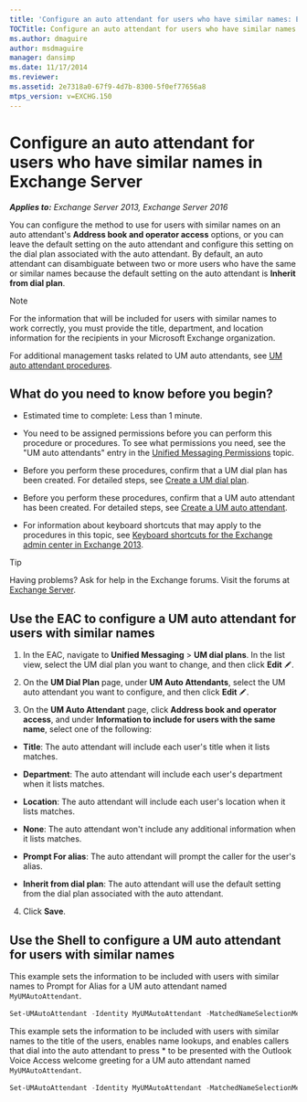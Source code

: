 ```yaml
---
title: 'Configure an auto attendant for users who have similar names: Exchange 2013 Help'
TOCTitle: Configure an auto attendant for users who have similar names
ms.author: dmaguire
author: msdmaguire
manager: dansimp
ms.date: 11/17/2014
ms.reviewer: 
ms.assetid: 2e7318a0-67f9-4d7b-8300-5f0ef77656a8
mtps_version: v=EXCHG.150
---
```


# Configure an auto attendant for users who have similar names in Exchange Server

_**Applies to:** Exchange Server 2013, Exchange Server 2016_

You can configure the method to use for users with similar names on an auto attendant's **Address book and operator access** options, or you can leave the default setting on the auto attendant and configure this setting on the dial plan associated with the auto attendant. By default, an auto attendant can disambiguate between two or more users who have the same or similar names because the default setting on the auto attendant is **Inherit from dial plan**.

> [!NOTE]
> For the information that will be included for users with similar names to work correctly, you must provide the title, department, and location information for the recipients in your Microsoft Exchange organization.

For additional management tasks related to UM auto attendants, see [UM auto attendant procedures](um-auto-attendant-procedures-exchange-2013-help.md).

## What do you need to know before you begin?

- Estimated time to complete: Less than 1 minute.

- You need to be assigned permissions before you can perform this procedure or procedures. To see what permissions you need, see the "UM auto attendants" entry in the [Unified Messaging Permissions](http://technet.microsoft.com/library/d326c3bc-8f33-434a-bf02-a83cc26a5498.aspx) topic.

- Before you perform these procedures, confirm that a UM dial plan has been created. For detailed steps, see [Create a UM dial plan](create-um-dial-plan-exchange-2013-help.md).

- Before you perform these procedures, confirm that a UM auto attendant has been created. For detailed steps, see [Create a UM auto attendant](create-a-um-auto-attendant-exchange-2013-help.md).

- For information about keyboard shortcuts that may apply to the procedures in this topic, see [Keyboard shortcuts for the Exchange admin center in Exchange 2013](keyboard-shortcuts-in-the-exchange-admin-center-2013-help.md).

> [!TIP]
> Having problems? Ask for help in the Exchange forums. Visit the forums at [Exchange Server](https://go.microsoft.com/fwlink/p/?linkId=60612).

## Use the EAC to configure a UM auto attendant for users with similar names

1. In the EAC, navigate to **Unified Messaging** \> **UM dial plans**. In the list view, select the UM dial plan you want to change, and then click **Edit** ![Edit icon](images/ITPro_EAC_EditIcon.gif).

2. On the **UM Dial Plan** page, under **UM Auto Attendants**, select the UM auto attendant you want to configure, and then click **Edit** ![Edit icon](images/ITPro_EAC_EditIcon.gif).

3. On the **UM Auto Attendant** page, click **Address book and operator access**, and under **Information to include for users with the same name**, select one of the following:

  - **Title**: The auto attendant will include each user's title when it lists matches.

  - **Department**: The auto attendant will include each user's department when it lists matches.

  - **Location**: The auto attendant will include each user's location when it lists matches.

  - **None**: The auto attendant won't include any additional information when it lists matches.

  - **Prompt For alias**: The auto attendant will prompt the caller for the user's alias.

  - **Inherit from dial plan**: The auto attendant will use the default setting from the dial plan associated with the auto attendant.

4. Click **Save**.

## Use the Shell to configure a UM auto attendant for users with similar names

This example sets the information to be included with users with similar names to Prompt for Alias for a UM auto attendant named `MyUMAutoAttendant`.

```powershell
Set-UMAutoAttendant -Identity MyUMAutoAttendant -MatchedNameSelectionMethod PromptForAlias
```

This example sets the information to be included with users with similar names to the title of the users, enables name lookups, and enables callers that dial into the auto attendant to press \* to be presented with the Outlook Voice Access welcome greeting for a UM auto attendant named `MyUMAutoAttendant`.

```powershell
Set-UMAutoAttendant -Identity MyUMAutoAttendant -MatchedNameSelectionMethod Title -NameLookupEnabled $true -StarOutToDialPlanEnabled $true
```
